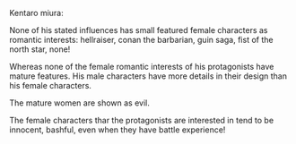 Kentaro miura:

None of his stated influences has small featured female characters as romantic interests: hellraiser, conan the barbarian, guin saga, fist of the north star, none!

Whereas none of the female romantic interests of his protagonists have mature features. His male characters  have more details in their design than his female characters. 

The mature women are shown as evil.

The female characters thar the protagonists are interested in tend to be innocent, bashful, even when they have battle experience!